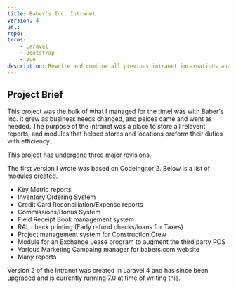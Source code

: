 ```yaml
---
title: Baber's Inc. Intranet
version: 4
url: 
repo: 
terms:
    - Laravel
    - Bootstrap
    - Vue
description: Rewrite and combine all previous intranet incarnations and separate the distinct companies while maintaining a single mega repo.
---
```


## Project Brief

This project was the bulk of what I managed for the timeI was with Baber's Inc.  It grew as business needs changed, and peices came and went as needed. The purpose of the intranet was a place to store all relavent reports, and modules that helped stores and locations preform their duties with efficiency.

This project has undergone three major revisions.

The first version I wrote was based on CodeIngitor 2.  Below is a list of modules created.

- Key Metric reports
- Inventory Ordering System
- Credit Card Reconciliation/Expense reports
- Commissions/Bonus System
- Field Receipt Book management system
- RAL check printing (Early refund checks/loans for Taxes)
- Project management system for Construction Crew
- Module for an Exchange Lease program to augment the third party POS
- Various Marketing Campaing manager for babers.com website
- Many reports

Version 2 of the Intranet was created in Laravel 4 and has since been upgraded and is currently running 7.0 at time of writing this. 





